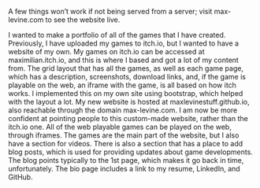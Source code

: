 A few things won’t work if not being served from a server; visit max-levine.com to see the website live.

I wanted to make a portfolio of all of the games that I have created. Previously, I have uploaded my games to itch.io, but I wanted to have a website of my own. My games on itch.io can be accessed at maximilian.itch.io, and this is where I based and got a lot of my content from. The grid layout that has all the games, as well as each game page, which has a description, screenshots, download links, and, if the game is playable on the web, an iframe with the game, is all based on how itch works. I implemented this on my own site using bootstrap, which helped with the layout a lot. My new website is hosted at maxlevinestuff.github.io, also reachable through the domain max-levine.com. I am now be more confident at pointing people to this custom-made website, rather than the itch.io one. All of the web playable games can be played on the web, through iframes. The games are the main part of the website, but I also have a section for videos. There is also a section that has a place to add blog posts, which is used for providing updates about game developments. The blog points typically to the 1st page, which makes it go back in time, unfortunately. The bio page includes a link to my resume, LinkedIn, and GitHub.